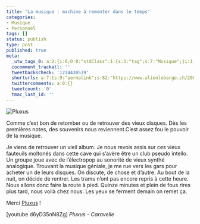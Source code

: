 ```yaml
---
title: 'La musique : machine à remonter dans le temps'
categories:
- Musique
- Personnel
tags: []
status: publish
type: post
published: true
meta:
  _utw_tags_0: a:2:{i:0;O:8:"stdClass":1:{s:3:"tag";s:7:"Musique";}i:1;O:8:"stdClass":1:{s:3:"tag";s:9:"Personnel";}}
  cocomment_trackall: ''
  tweetbackscheck: '1234430539'
  shorturls: a:7:{s:9:"permalink";s:82:"https://www.alienlebarge.ch/2007/06/01/la-musique-machine-a-remonter-dans-le-temps/";s:7:"tinyurl";s:25:"https://tinyurl.com/bpc6eg";s:4:"isgd";s:17:"https://is.gd/jgsh";s:5:"bitly";s:20:"https://bit.ly/13b3gN";s:5:"snipr";s:22:"https://snipr.com/bqqpf";s:5:"snurl";s:22:"https://snurl.com/bqqpf";s:7:"snipurl";s:24:"https://snipurl.com/bqqpf";}
  twittercomments: a:0:{}
  tweetcount: '0'
  tmac_last_id: ''
---
```

<img src="https://dlgjp9x71cipk.cloudfront.net/2007/06/pluxus.png" alt="Pluxus" />

Comme c’est bon de retomber ou de retrouver des vieux disques. Dès les premières notes, des souvenirs nous reviennent.C’est assez fou le pouvoir de la musique.

Je viens de retrouver un vieil album. Je nous revois assis sur ces vieux fauteuils moltonés dans cette cave qui s’avère être un club pseudo intello. Un groupe joue avec de l’électropop au sonorité de vieux synthé analogique. Trouvant la musique géniale, je me rue vers les gars pour acheter un de leurs disques. On discute, de chose et d’autre. Au bout de la nuit, on décide de rentrer. Les trams n’ont pas encore repris à cette heure. Nous allons donc faire la route à pied. Quinze minutes et plein de fous rires plus tard, nous voilà chez nous. Les yeux se ferment demain on remet ça.

Merci <a href="https://www.pluxemburg.com/" title="le site de pluxemburg">Pluxus</a> !

<!--more-->

[youtube d6yD35nN8Zg]
<em>Pluxus - Caravelle</em>

